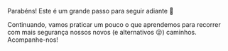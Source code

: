 Parabéns! Este é um grande passo para seguir adiante :footprints:

Continuando, vamos praticar um pouco o que aprendemos para recorrer com mais segurança nossos novos (e alternativos :stuck_out_tongue:) caminhos. Acompanhe-nos!
